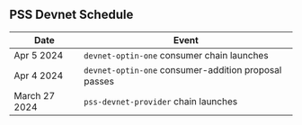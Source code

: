 ## PSS Devnet Schedule

| Date          | Event                                                |
| ------------- | ---------------------------------------------------- |
| Apr 5 2024    | `devnet-optin-one` consumer chain launches           |
| Apr 4 2024    | `devnet-optin-one` consumer-addition proposal passes |
| March 27 2024 | `pss-devnet-provider` chain launches                 |
